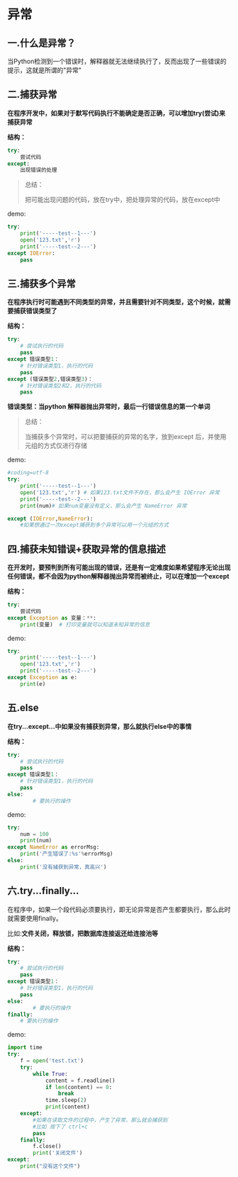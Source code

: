 # 异常

## 一.什么是异常？

当Python检测到一个错误时，解释器就无法继续执行了，反而出现了一些错误的提示，这就是所谓的"异常"

## 二.捕获异常

**在程序开发中，如果对于默写代码执行不能确定是否正确，可以增加try(尝试)来捕获异常**

**结构：**

```python
try:
    尝试代码
except:
    出现错误的处理
```

> 总结：
>
> 把可能出现问题的代码，放在try中，把处理异常的代码，放在except中

demo:

```python
try:
    print('-----test--1---')
    open('123.txt','r')
    print('-----test--2---')
except IOError:
    pass
```

## 三.捕获多个异常

**在程序执行时可能遇到不同类型的异常，并且需要针对不同类型，这个时候，就需要捕获错误类型了**

**结构：**

```python
try:
    # 尝试执行的代码
    pass
except 错误类型1：
    # 针对错误类型1，执行的代码
    pass
except (错误类型2,错误类型3)：
    # 针对错误类型2和2，执行的代码
    pass
```

**错误类型：当python 解释器抛出异常时，最后一行错误信息的第一个单词**

> 总结：
>
> 当捕获多个异常时，可以把要捕获的异常的名字，放到except 后，并使用元组的方式仅进行存储

demo:

```python
#coding=utf-8
try:
    print('-----test--1---')
    open('123.txt','r') # 如果123.txt文件不存在，那么会产生 IOError 异常
    print('-----test--2---')
    print(num)# 如果num变量没有定义，那么会产生 NameError 异常

except (IOError,NameError): 
    #如果想通过一次except捕获到多个异常可以用一个元组的方式
```

## 四.捕获未知错误+获取异常的信息描述

**在开发时，要预判到所有可能出现的错误，还是有一定难度如果希望程序无论出现任何错误，都不会因为python解释器抛出异常而被终止，可以在增加一个except**

**结构：**

```python
try:
    尝试代码
except Exception as 变量：**:
    print(变量)  # 打印变量就可以知道未知异常的信息
```

demo:

```python
try:
    print('-----test--1---')
    open('123.txt','r')
    print('-----test--2---')
except Exception as e:
    print(e)
```

## 五.else

**在try...except...中如果没有捕获到异常，那么就执行else中的事情**

**结构：**

```python
try:
    # 尝试执行的代码
    pass
except 错误类型1：
    # 针对错误类型1，执行的代码
    pass
else:
		# 要执行的操作
```

demo:

```python
try:
    num = 100
    print(num)
except NameError as errorMsg:
    print('产生错误了:%s'%errorMsg)
else:
    print('没有捕获到异常，真高兴')
```

## 六.try...finally...

在程序中，如果一个段代码必须要执行，即无论异常是否产生都要执行，那么此时就需要使用finally。

 比如:**文件关闭，释放锁，把数据库连接返还给连接池等**

**结构：**

```python
try:
    # 尝试执行的代码
    pass
except 错误类型1：
    # 针对错误类型1，执行的代码
    pass
else:
		# 要执行的操作
finally:
    # 要执行的操作
```

demo:

```python
import time
try:
    f = open('test.txt')
    try:
        while True:
            content = f.readline()
            if len(content) == 0:
                break
            time.sleep(2)
            print(content)
    except:
        #如果在读取文件的过程中，产生了异常，那么就会捕获到
        #比如 按下了 ctrl+c
        pass
    finally:
        f.close()
        print('关闭文件')
except:
    print("没有这个文件")
```

